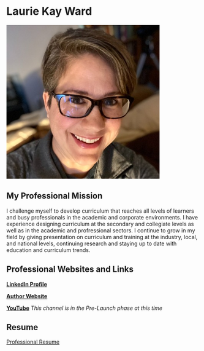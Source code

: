 # Laurie Kay Ward #

![headshot](https://github.com/laurieward333/Professional_Space/blob/main/LinkedIn%20Profile%20Picture.jpg)

## My Professional Mission ##

I challenge myself to develop curriculum that reaches all levels of learners and busy professionals in the academic and corporate environments. I have experience designing curriculum at the secondary and collegiate levels as well as in the academic and profressional sectors. I continue to grow in my field by giving presentation on curriculum and training at the industry, local, and national levels, continuing research and staying up to date with education and curriculum trends.

## Professional Websites and Links ##

[**LinkedIn Profile**](https://www.linkedin.com/in/laurie-ward-ph-d-m-ed-m-b-a-99b582155/)

[**Author Website**](https://store.bookbaby.com/profile/LKWard)

[**YouTube**](https://www.youtube.com/channel/UCyKRYDndOS6lVgMwnX4ls1g/featured) *This channel is in the Pre-Launch phase at this time*

## Resume ##

[Professional Resume](https://github.com/laurieward333/Professional_Space/blob/main/Laurie%20Kay%20Ward%20CV.docx)
